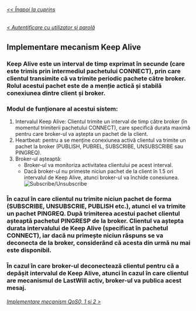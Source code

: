 ###### [<< Înapoi la cuprins](../Cuprins.md)
###### [< Autentificare cu utilizator și parolă](06.%20Autentificare%20cu%20utilizator%20și%20parolă.md)
## Implementare mecanism Keep Alive
### Keep Alive este un interval de timp exprimat în secunde (care este trimis prin intermediul pachetului CONNECT), prin care clientul transimite că va trimite periodic pachete către broker. Rolul acestui pachet este de a menție actică și stabilă conexiunea dintre client și broker.
### Modul de funționare al acestui sistem:
1. Intervalul Keep Alive: Clientul trimite un interval de timp către broker (în momentul trimiterii pachetului CONNECT), care specifică durata maximă pentru care broker-ul va aștepta un pachet de la client.
2. Heartbeat: pentru a se menține conexiunea activă clientul va trimite un pachet la broker (PUBLISH, PUBREL, SUBSCRIBE, UNSUBSCRIBE sau PINGREQ).
3. Broker-ul așteaptă:
    - Broker-ul va monitoriza activitatea clientului pe acest interval.
    - Dacă broker-ul nu primeste niciun pachet de la client în 1.5 ori intervalul de Keep Alive, atunci broker-ul va închide conexiunea.
![Subscribe/Unsubscribe](../Img/(Un)subscribing.png)
### În cazul în care clientul nu trimite niciun pachet de forma (SUBSCRIBE, UNSUBSCRIE, PUBLISH etc.), atunci el va trimite un pachet PINGREQ. După trimiterea acestui pachet clientul așteaptă pachetul PINGRESP de la broker. Clientul va aștepta durata intervalului de Keep Alive (specificat în pachetul CONNECT), iar dacă nu primește niciun răspuns se va deconecta de la broker, considerând că acesta din urmă nu mai este disponibil.
### În cazul în care broker-ul deconectează clientul pentru că a depășit intervalul de Keep Alive, atunci în cazul în care clientul are mecanismul de LastWill activ, broker-ul va publica acest mesaj.
###### [Implementare mecanism QoS0, 1 și 2 >](08.%20Implementare%20mecanism%20QoS0,%201%20și%202.md)
